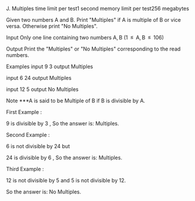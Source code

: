 J. Multiples
time limit per test1 second
memory limit per test256 megabytes

Given two numbers A and B. Print "Multiples" if A is multiple of B or vice versa. Otherwise print "No Multiples".

Input
Only one line containing two numbers A, B (1  ≤  A, B  ≤  106)

Output
Print the "Multiples" or "No Multiples" corresponding to the read numbers.

Examples
input
9 3
output
Multiples

input
6 24
output
Multiples

input
12 5
output
No Multiples

Note
***A is said to be Multiple of B if B is divisible by A.

First Example :

9 is divisible by 3 , So the answer is: Multiples.

Second Example :

6 is not divisible by 24 but

24 is divisible by 6 , So the answer is: Multiples.

Third Example :

12 is not divisible by 5 and 5 is not divisible by 12.

So the answer is: No Multiples.